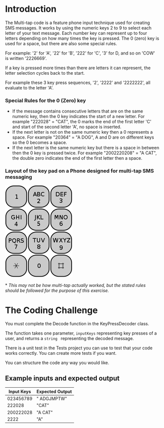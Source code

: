 # Introduction

The Multi-tap code is a feature phone input technique used for creating SMS messages. It works by using the numeric keys 2 to 9 to select each letter of your text message. Each number key can represent up to four letters depending on how many times the key is pressed. The 0 (zero) key is used for a space, but there are also some special rules.

For example: '2' for 'A', '22' for 'B', '222' for 'C', '3' for D, and so on 'COW' is written '2226669'. 

If a key is pressed more times than there are letters it can represent, the letter selection cycles back to the start. 

For example these 3 key press sequences, '2', '2222' and '2222222', all evaluate to the letter 'A'.


### Special Rules for the 0 (Zero) key 
- If the message contains consecutive letters that are on the same numeric key, then the 0 key indicates the start of a new letter. For example "222028" = "CAT", the 0 marks the end of the first letter 'C' and start of the second letter 'A', no space is inserted. 
- If the next letter is not on the same numeric key then a 0 represents a space. For example "20364" = "A DOG", A and D are on different keys so the 0 becomes a space.
- If the next letter is the same numeric key but there is a space in between then the 0 key is pressed twice. For example "2002220208" = "A CAT", the double zero indicates the end of the first letter then a space.

### Layout of the key pad on a Phone designed for multi-tap SMS messaging
![Topology](./ReadMeAssets/keypad.png)


\* <i> This may not be how multi-tap actually worked, but the stated rules should be followed for the purpose of this exercise. </i>

# The Coding Challenge

You must complete the Decode function in the KeyPressDecoder class. 

The function takes one parameter, ```inputKeys```  representing key presses of a user, and returns a ```string ``` representing the decoded message.

There is a unit test in the Tests project you can use to test that your code works correctly. You can create more tests if you want.

You can structure the code any way you would like. 


## Example inputs and expected output
| Input Keys | Expected Output |
| ---------- | --------------- |
| 023456789 | " ADGJMPTW" |
| 222028 | "CAT" |
| 200222028 | "A CAT" |
| 2222 | "A" |
